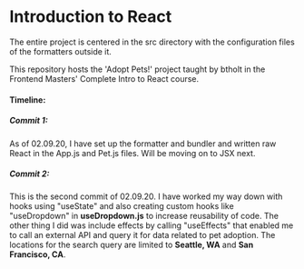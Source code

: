 # Introduction to React

The entire project is centered in the src directory with the configuration files of the formatters outside it.

This repository hosts the 'Adopt Pets!' project taught by btholt in the Frontend Masters' Complete Intro to React course.

#### Timeline:

##### Commit 1:

As of 02.09.20, I have set up the formatter and bundler and written raw React in the App.js and Pet.js files. Will be moving on to JSX next.

##### Commit 2:

This is the second commit of 02.09.20. I have worked my way down with hooks using "useState" and also creating custom hooks like "useDropdown" in <b>useDropdown.js</b> to increase reusability of code. The other thing I did was include effects by calling "useEffects" that enabled me to call an external API and query it for data related to pet adoption. The locations for the search query are limited to <b>Seattle, WA</b> and <b>San Francisco, CA</b>.
